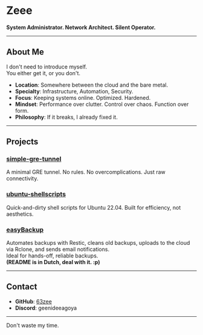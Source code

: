 # Zeee  

**System Administrator. Network Architect. Silent Operator.**  

---

## About Me  

I don't need to introduce myself.  
You either get it, or you don't.  

- **Location**: Somewhere between the cloud and the bare metal.
- **Specialty**: Infrastructure, Automation, Security.
- **Focus**: Keeping systems online. Optimized. Hardened.
- **Mindset**: Performance over clutter. Control over chaos. Function over form.
- **Philosophy**: If it breaks, I already fixed it.

---

## Projects  

### [simple-gre-tunnel](https://github.com/63zee/simple-gre-tunnel)  
A minimal GRE tunnel. No rules. No overcomplications. Just raw connectivity.  

### [ubuntu-shellscripts](https://github.com/63zee/ubuntu-shellscripts)  
Quick-and-dirty shell scripts for Ubuntu 22.04. Built for efficiency, not aesthetics.  

### [easyBackup](https://github.com/63zee/easyBackup)  
Automates backups with Restic, cleans old backups, uploads to the cloud via Rclone, and sends email notifications.  
Ideal for hands-off, reliable backups.  
**(README is in Dutch, deal with it. :p)**  

---

## Contact  

- **GitHub**: [63zee](https://github.com/63zee)  
- **Discord**: geenideeagoya  

---

Don't waste my time.  

